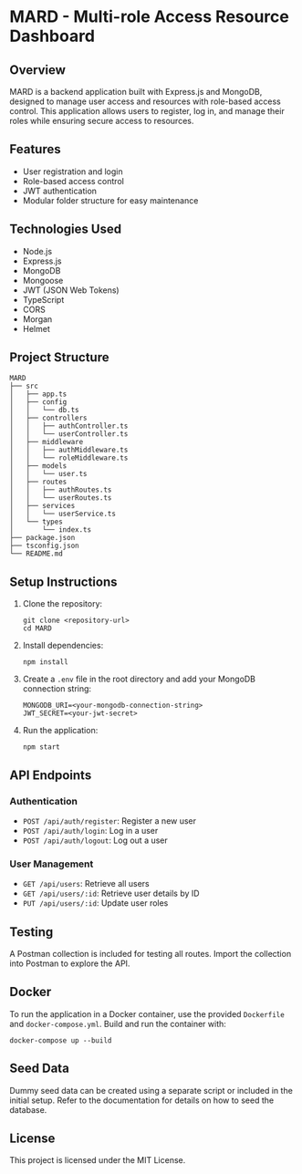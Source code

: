 # MARD - Multi-role Access Resource Dashboard

## Overview

MARD is a backend application built with Express.js and MongoDB, designed to manage user access and resources with role-based access control. This application allows users to register, log in, and manage their roles while ensuring secure access to resources.

## Features

- User registration and login
- Role-based access control
- JWT authentication
- Modular folder structure for easy maintenance

## Technologies Used

- Node.js
- Express.js
- MongoDB
- Mongoose
- JWT (JSON Web Tokens)
- TypeScript
- CORS
- Morgan
- Helmet

## Project Structure

```
MARD
├── src
│   ├── app.ts
│   ├── config
│   │   └── db.ts
│   ├── controllers
│   │   ├── authController.ts
│   │   └── userController.ts
│   ├── middleware
│   │   ├── authMiddleware.ts
│   │   └── roleMiddleware.ts
│   ├── models
│   │   └── user.ts
│   ├── routes
│   │   ├── authRoutes.ts
│   │   └── userRoutes.ts
│   ├── services
│   │   └── userService.ts
│   └── types
│       └── index.ts
├── package.json
├── tsconfig.json
└── README.md
```

## Setup Instructions

1. Clone the repository:

   ```
   git clone <repository-url>
   cd MARD
   ```

2. Install dependencies:

   ```
   npm install
   ```

3. Create a `.env` file in the root directory and add your MongoDB connection string:

   ```
   MONGODB_URI=<your-mongodb-connection-string>
   JWT_SECRET=<your-jwt-secret>
   ```

4. Run the application:
   ```
   npm start
   ```

## API Endpoints

### Authentication

- `POST /api/auth/register`: Register a new user
- `POST /api/auth/login`: Log in a user
- `POST /api/auth/logout`: Log out a user

### User Management

- `GET /api/users`: Retrieve all users
- `GET /api/users/:id`: Retrieve user details by ID
- `PUT /api/users/:id`: Update user roles

## Testing

A Postman collection is included for testing all routes. Import the collection into Postman to explore the API.

## Docker

To run the application in a Docker container, use the provided `Dockerfile` and `docker-compose.yml`. Build and run the container with:

```
docker-compose up --build
```

## Seed Data

Dummy seed data can be created using a separate script or included in the initial setup. Refer to the documentation for details on how to seed the database.

## License

This project is licensed under the MIT License.
